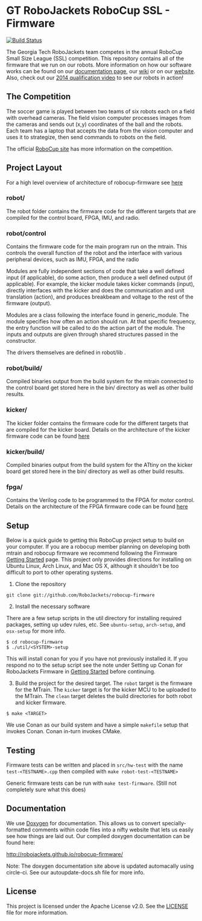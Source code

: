 # GT RoboJackets RoboCup SSL - Firmware
[![Build Status](https://circleci.com/gh/RoboJackets/robocup-firmware.svg?&style=shield)](https://circleci.com/gh/RoboJackets/robocup-firmware)

The Georgia Tech RoboJackets team competes in the annual RoboCup Small Size League (SSL) competition.  This repository contains all of the firmware that we run on our robots. More information on how our software works can be found on our [documentation page](http://robojackets.github.io/robocup-firmware/), our [wiki](http://wiki.robojackets.org/w/RoboCup_Software) or on our [website](http://www.robojackets.org/).
Also, check out our [2014 qualification video](https://www.youtube.com/watch?v=H3F9HexPLT0) to see our robots in action!

## The Competition

The soccer game is played between two teams of six robots each on a field with overhead cameras.  The field vision computer processes images from the cameras and sends out (x,y) coordinates of the ball and the robots.  Each team has a laptop that accepts the data from the vision computer and uses it to strategize, then send commands to robots on the field.

The official [RoboCup site](http://robocupssl.cpe.ku.ac.th/) has more information on the competition.


## Project Layout
For a high level overview of architecture of robocup-firmware see [here](doc/Firmware.md)

### robot/
The robot folder contains the firmware code for the different targets that are compiled for the control board, FPGA, IMU, and radio.

### robot/control
Contains the firmware code for the main program run on the mtrain. This controls the overall function of the robot and the interface with various peripheral devices, such as IMU, FPGA, and the radio

Modules are fully independent sections of code that take a well defined input (if applicable), do some action, then produce a well defined output (if applicable). For example, the kicker module takes kicker commands (input), directly interfaces with the kicker and does the communication and unit translation (action), and produces breakbeam and voltage to the rest of the firmware (output).

Modules are a class following the interface found in generic_module. The module specifies how often an action should run. At that specific frequency, the entry function will be called to do the action part of the module. The inputs and outputs are given through shared structures passed in the constructor.

The drivers themselves are defined in robot/lib .

### robot/build/
Compiled binaries output from the build system for the mtrain connected to the control board get stored here in the bin/ directory as well as other build results.

### kicker/
The kicker folder contains the firmware code for the different targets that are compiled for the kicker board.
Details on the architecture of the kicker firmware code can be found [here](doc/Kicker.md)

### kicker/build/
Compiled binaries output from the build system for the ATtiny on the kicker board get stored here in the bin/ directory as well as other build results.

### fpga/
Contains the Verilog code to be programmed to the FPGA for motor control.
Details on the architecture of the FPGA firmware code can be found [here](doc/FPGA.md)


## Setup
Below is a quick guide to getting this RoboCup project setup to build on your computer. If you are a robocup member planning on developing both mtrain and robocup firmware we recommend following the Firmware [Getting Started](doc/GettingStarted.md) page.
This project only provides directions for installing on Ubuntu Linux, Arch Linux, and Mac OS X, although it shouldn't be too difficult to port to other operating systems.

1) Clone the repository

```
git clone git://github.com/RoboJackets/robocup-firmware
```

2) Install the necessary software

There are a few setup scripts in the util directory for installing required packages, setting up udev rules, etc.  See `ubuntu-setup`, `arch-setup`, and `osx-setup` for more info.

```
$ cd robocup-firmware
$ ./util/<SYSTEM>-setup
```

This will install conan for you if you have not previously installed it. If you respond no to the setup script see the note under Setting up Conan for RoboJackets Firmware in [Getting Started](doc/GettingStarted.md) before continuing.

3) Build the project for the desired target. The `robot` target is the firmware for the MTrain.
The `kicker` target is for the kicker MCU to be uploaded to the MTrain.
The `clean` target deletes the build directories for both robot and kicker firmware.

```
$ make <TARGET>
```

We use Conan as our build system and have a simple `makefile` setup that invokes Conan. Conan in-turn invokes CMake.


## Testing

Firmware tests can be written and placed in `src/hw-test` with the name `test-<TESTNAME>.cpp` then compiled with `make robot-test-<TESTNAME>`

Generic firmware tests can be run with `make test-firmware`. (Still not completely sure what this does)


## Documentation

We use [Doxygen](www.doxygen.org) for documentation.  This allows us to convert specially-formatted comments within code files into a nifty website that lets us easily see how things are laid out.  Our compiled doxygen documentation can be found here:

http://robojackets.github.io/robocup-firmware/

Note: The doxygen documentation site above is updated automacally using circle-ci.  See our autoupdate-docs.sh file for more info.




## License

This project is licensed under the Apache License v2.0.  See the [LICENSE](LICENSE) file for more information.
